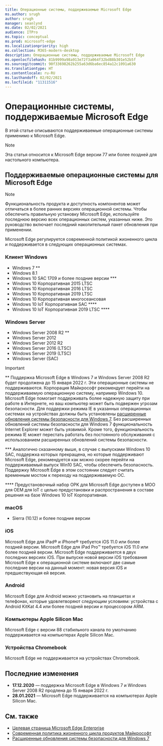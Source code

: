 ```yaml
---
title: Операционные системы, поддерживаемые Microsoft Edge
ms.author: srugh
author: srugh
manager: seanlynd
ms.date: 02/02/2021
audience: ITPro
ms.topic: conceptual
ms.prod: microsoft-edge
ms.localizationpriority: high
ms.collection: M365-modern-desktop
description: Операционные системы, поддерживаемые Microsoft Edge
ms.openlocfilehash: 81b9999a98a913e72f3a064f32bd88b301e52b5f
ms.sourcegitcommit: 90f33698262b255a63d6ba6ec854a12c1091a630
ms.translationtype: HT
ms.contentlocale: ru-RU
ms.lasthandoff: 02/02/2021
ms.locfileid: "11311516"
---
```

# Операционные системы, поддерживаемые Microsoft Edge

В этой статье описываются поддерживаемые операционные системы применимо к Microsoft Edge.

> [!NOTE]
> Эта статья относится к Microsoft Edge версии 77 или более поздней для настольного компьютера.

##  <a name="supported-operating-systems-for-microsoft-edge"></a>Поддерживаемые операционные системы для Microsoft Edge

> [!NOTE]
> Функциональность продукта и доступность компонентов может отличаться в более ранних версиях операционной системы. Чтобы обеспечить правильную установку Microsoft Edge, используйте последнюю версию всех операционных систем, указанных ниже. Это руководство включает последний накопительный пакет обновления при применении.

Microsoft Edge регулируется современной политикой жизненного цикла и поддерживается в следующих операционных системах.

###  <a name="windows-client"></a>Клиент Windows

- Windows 7 **
- Windows 8.1
- Windows 10 SAC 1709 и более поздние версии ***
- Windows 10 Корпоративная 2015 LTSC
- Windows 10 Корпоративная 2016 LTSC
- Windows 10 Корпоративная 2019 LTSC
- Windows 10 Корпоративная многосеансовая
- Windows 10 IoT Корпоративная SAC ****
- Windows 10 IoT Корпоративная 2019 LTSC ****

###  <a name="windows-server"></a>Windows Server

- Windows Server 2008 R2 **
- Windows Server 2012
- Windows Server 2012 R2
- Windows Server 2016 (LTSC)
- Windows Server 2019 (LTSC)
- Windows Server (SAC)

> [!IMPORTANT]
> ** Поддержка Microsoft Edge в Windows 7 и Windows Server 2008 R2 будет продолжена до 15 января 2022 г. Эти операционные системы не поддерживаются. Корпорация Майкрософт рекомендует перейти на поддерживаемую операционную систему, например Windows 10. Microsoft Edge помогает поддерживать более надежную защиту при работе в Интернете, но ваш компьютер может быть подвержен угрозам безопасности. Для поддержки режима IE в указанных операционных системах на устройствах должны быть установлены [расширенные обновления системы безопасности для Windows 7](https://support.microsoft.com/help/4527878/faq-about-extended-security-updates-for-windows-7). Без расширенных обновлений системы безопасности для Windows 7 функциональность Internet Explorer может быть уязвимой. Кроме того, функциональность режима IE может перестать работать без постоянного обслуживания с использованием расширенных обновлений системы безопасности.  
>
> *** Аналогично сказанному выше, в случае с выпусками Windows 10 SAC, поддержка которых прекращена, но которые поддерживают Microsoft Edge, рекомендуется как можно скорее перейти на поддерживаемый выпуск Win10 SAC, чтобы обеспечить безопасность. Поддержку Microsoft Edge в этом состоянии следует считать временным мостом к переходу на поддерживаемую ОС.
>
> **** Предустановочный набор OPK для Microsoft Edge доступен в MOO для OEM для IoT с целью предустановки и распространения в составе решения на базе Windows 10 IoT Корпоративная.

###  <a name="macos"></a>macOS

- Sierra (10.12) и более поздние версии

###  <a name="ios"></a>iOS

Microsoft Edge для iPad&reg; и iPhone&reg; требуется iOS 11.0 или более поздней версии. Microsoft Edge для iPad Pro&trade; требуется iOS 11.0 или более поздней версии. Microsoft Edge поддерживается в двух последних версиях iOS. При выпуске новой версии iOS требования Microsoft Edge к операционной системе включают две самые последние версии на данный момент: новая версия iOS и предшествующая ей версия.

###  <a name="android"></a>Android

Microsoft Edge для Android можно установить на планшетах и телефонах, которые удовлетворяют следующим условиям: устройства с Android KitKat 4.4 или более поздней версии и процессором ARM.

###  <a name="apple-silicon-macs"></a>Компьютеры Apple Silicon Mac

Microsoft Edge с версии 88 стабильного канала по умолчанию поддерживается на компьютерах Apple Silicon Mac.

###  <a name="chromebooks"></a>Устройства Chromebook

Microsoft Edge не поддерживается на устройствах Chromebook.

##  <a name="recent-changes"></a>Последние изменения

- **17.12.2020** — поддержка Microsoft Edge в Windows 7 и Windows Server 2008 R2 продлена до 15 января 2022 г.
- **28.01.2021** — Microsoft Edge поддерживается на компьютерах Apple Silicon Mac.

##  <a name="see-also"></a>См. также

- [Целевая страница Microsoft Edge Enterprise](https://aka.ms/EdgeEnterprise)
- [Современная политика жизненного цикла продуктов Майкрософт](https://support.microsoft.com/help/30881/modern-lifecycle-policy)
- [Расширенные обновления системы безопасности для Windows 7](https://support.microsoft.com/help/4527878/faq-about-extended-security-updates-for-windows-7)
